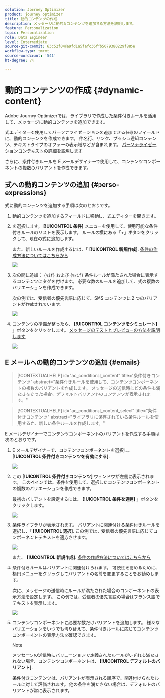 ```yaml
---
solution: Journey Optimizer
product: journey optimizer
title: 動的コンテンツの作成
description: メッセージに動的なコンテンツを追加する方法を説明します。
feature: Personalization
topic: Personalization
role: Data Engineer
level: Intermediate
source-git-commit: 63c52f04da9fd1a5fafc36ffb5079380229f885e
workflow-type: tm+mt
source-wordcount: '541'
ht-degree: 7%

---
```



# 動的コンテンツの作成 {#dynamic-content}

Adobe Journey Optimizerでは、ライブラリで作成した条件付きルールを活用して、メッセージに動的コンテンツを追加できます。

式エディターを使用してパーソナライゼーションを追加できる任意のフィールドに、動的コンテンツを作成できます。 件名行、リンク、プッシュ通知コンテンツ、テキストタイプのオファーの表示域などが含まれます。 [パーソナライゼーションコンテキストの詳細を説明します](personalization-contexts.md)

さらに、条件付きルールを E メールデザイナーで使用して、コンテンツコンポーネントの複数のバリアントを作成できます。

## 式への動的コンテンツの追加 {#perso-expressions}

式に動的コンテンツを追加する手順は次のとおりです。

1. 動的コンテンツを追加するフィールドに移動し、式エディターを開きます。

1. を選択します。 **[!UICONTROL 条件]** メニューを使用して、使用可能な条件付きルールのリストを表示します。 ルールの横にある「+」ボタンをクリックして、現在の式に追加します。

   また、新しいルールを作成するには、「 **[!UICONTROL 新規作成]**. [条件の作成方法についてはこちらから](create-conditions.md)

   ![](assets/conditions-expression.png)

1. 次の間に追加： `{%if}` および `{%/if}` 条件ルールが満たされた場合に表示するコンテンツにタグを付けます。 必要な数のルールを追加して、式の複数のバリエーションを作成できます。

   次の例では、受信者の優先言語に応じて、SMS コンテンツに 2 つのバリアントが作成されています。

   ![](assets/conditions-language-sample.png)

1. コンテンツの準備が整ったら、 **[!UICONTROL コンテンツをシミュレート]** 」ボタンをクリックします。 [メッセージのテストとプレビューの方法を説明します](../design/preview.md)

   ![](assets/conditions-preview.png)

## E メールへの動的コンテンツの追加 {#emails}

>[!CONTEXTUALHELP]
>id="ac_conditional_content"
>title="条件付きコンテンツ"
>abstract="条件付きルールを使用して、コンテンツコンポーネントの複数のバリアントを作成します。 メッセージの送信時にどの条件も満たさなかった場合、デフォルトバリアントのコンテンツが表示されます。"

>[!CONTEXTUALHELP]
>id="ac_conditional_content_select"
>title="条件付きコンテンツ"
>abstract="ライブラリに保存されている条件ルールを使用するか、新しい条件ルールを作成します。"

E メールデザイナーでコンテンツコンポーネントのバリアントを作成する手順は次のとおりです。

1. E メールデザイナーで、コンテンツコンポーネントを選択し、 **[!UICONTROL 条件付きコンテンツを有効にする]**.

   ![](assets/conditions-enable-conditional.png)

1. この **[!UICONTROL 条件付きコンテンツ]** ウィンドウが左側に表示されます。 このペインでは、条件を使用して、選択したコンテンツコンポーネントの複数のバリエーションを作成できます。

   最初のバリアントを設定するには、 **[!UICONTROL 条件を適用]** 」ボタンをクリックします。

   ![](assets/conditions-apply.png)

1. 条件ライブラリが表示されます。 バリアントに関連付ける条件付きルールを選択し、「 **[!UICONTROL 選択]**. この例では、受信者の優先言語に応じてコンポーネントテキストを適応させます。

   ![](assets/conditions-select.png)

   また、 **[!UICONTROL 新規作成]**. [条件の作成方法についてはこちらから](create-conditions.md)

1. 条件付きルールはバリアントに関連付けられます。 可読性を高めるために、楕円メニューをクリックしてバリアントの名前を変更することをお勧めします。

   次に、メッセージの送信時にルールが満たされた場合のコンポーネントの表示方法を設定します。 この例では、受信者の優先言語の場合はフランス語でテキストを表示します。

   ![](assets/conditions-design.png)

1. コンテンツコンポーネントに必要な数だけバリアントを追加します。 様々なバリエーションをいつでも切り替えて、条件付きルールに応じてコンテンツコンポーネントの表示方法を確認できます。

   >[!NOTE]
   >メッセージの送信時にバリエーションで定義されたルールがいずれも満たされない場合、コンテンツコンポーネントは、 **[!UICONTROL デフォルトのバリアント]**.
   >
   >条件付きコンテンツは、バリアントが表示される順序で、関連付けられたルールに対して評価されます。 他の条件を満たさない場合は、デフォルトのバリアントが常に表示されます。
